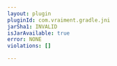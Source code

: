 ```yaml
---
layout: plugin
pluginId: com.vraiment.gradle.jni
jarSha1: INVALID
isJarAvailable: true
error: NONE
violations: []

---
```


